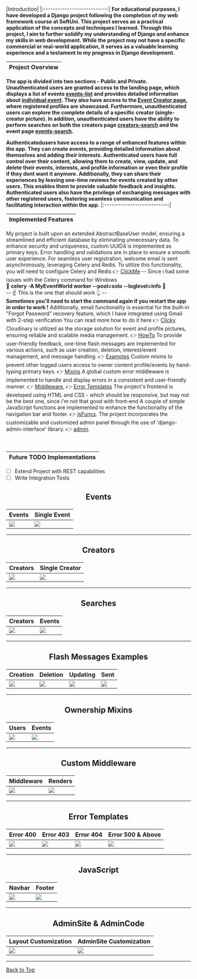 <a name="home"></a>
|Introduction|
|:---------------------------:|
**For educational purposes, I have developed a Django project following the completion of my web framework course at SoftUni. This project serves as a practical application of the concepts and techniques I learned. Through this project, I aim to further solidify my understanding of Django and enhance my skills in web development. While the project may not have a specific commercial or real-world application, it serves as a valuable learning experience and a testament to my progress in Django development.**
</br>

|Project Overview |
|:---------------------------:|
**The app is divided into two sections - Public and Private.</br> Unauthenticated users are granted access to the landing page, which displays a list of events [events-list](#events) and provides detailed information about [individual event](#events). They also have access to the [Event Creator page](#creators), where registered profiles are showcased. Furthermore, unauthenticated users can explore the complete details of a specific creator (single-creator picture). In addition, unauthenticated users have the ability to perform searches on both the creators page [creators-search](#searches) and the event page [events-search](#searches).**


**Authenticatedusers have access to a range of enhanced features within the app. They can create events, providing detailed information about themselves and adding their interests. Authenticated users have full control over their content, allowing them to create, view, update, and delete their events, interests, and profile information or even their profile if they dont want it anymore. Additionally, they can share their experiences by leaving one-time reviews for events created by other users. This enables them to provide valuable feedback and insights. Authenticated users also have the privilege of exchanging messages with other registered users, fostering seamless communication and facilitating interaction within the app.**
|:---------------------------:|
</br>

|Implemented Features|
|:---------------------:|
My project is built upon an extended AbstractBaseUser model, ensuring a streamlined and efficient database by eliminating unnecessary data. To enhance security and uniqueness, custom UUID4 is implemented as primary keys. Error handling and validations are in place to ensure a smooth user experience.
For seamless user registration, welcome email is sent asynchronously, leveraging Celery and Redis. To utilize this functionality, you will need to configure Celery and Redis 👉 [ClickMe](https://docs.celeryq.dev/en/stable/django/first-steps-with-django.html) -- Since i had some issues with the Celery command for Windows </br> 🛑 **celery -A MyEventWorld worker --pool=solo --loglevel=info** 🛑 </br> --  ☝️ This is the one that should work  👆 -- </br> **Sometimes you'll need to start the command again if you restart the app in order to work !**
Additionally, email functionality is essential for the built-in "Forgot Password" recovery feature, which I have integrated using Gmail with 2-step verification
You can read more how to do it here 👉 [Clicky](https://www.abstractapi.com/guides/django-send-email)
Cloudinary is utilized as the storage solution for event and profile pictures, ensuring reliable and scalable media management. 👉 [HowTo](https://www.section.io/engineering-education/uploading-images-to-cloudinary-from-django-application/)
To provide user-friendly feedback, one-time flash messages are implemented for various actions, such as user creation, deletion, interest/event management, and message handling. 👉 [Examples](#examples)
Custom mixins to prevent other logged users access to owner content profile/events by hand-typing primary keys. 👉 [Mixins](#mixin)
A global custom error middleware is implemented to handle and display errors in a consistent and user-friendly manner. 👉 [Middleware](#middleware), 👉 [Error Templates](#errors)
The project's frontend is developed using HTML and CSS - which should be responsive, but may not be the best one, since i'm not that good with front-end
A couple of simple JavaScript functions are implemented to enhance the functionality of the navigation bar and footer. 👉 [jsFuncs](#anchorjs).
The project incorporates the customizable and customized admin panel through the use of 'django-admin-interface' library. 👉 [admin](#admin).

</br>

|Future TODO Implementations|
|:-----------------------:|
- [ ] Extend Project with REST capabilities
- [ ] Write Integration Tests

<a name="events"><p align="center">Events</p></a>
-----------------------
Events | Single Event
----------------------- | -----------------------
![](https://github.com/vasskess/MyEventWorld/assets/96621183/cb0398d8-7aca-41a6-94d5-3305b574ac87) | ![](https://github.com/vasskess/MyEventWorld/assets/96621183/c498d471-dd81-495c-abda-1f0d83647418)
-----------------------

<a name="creators"><p align="center">Creators</p></a>
-----------------------
Creators | Single Creator
----------------------- | -----------------------
![](https://github.com/vasskess/MyEventWorld/assets/96621183/1816cce9-30e9-4ad6-9efc-605e1e9f3a7b) | ![](https://github.com/vasskess/MyEventWorld/assets/96621183/1751e4bf-f4ce-4a64-86ea-70e4e76c7e05)
-----------------------

<a name="searches"><p align="center">Searches</p></a>
-----------------------
Creators | Events
-----------------------  | -----------------------
![](https://github.com/vasskess/MyEventWorld/assets/96621183/11f68dbd-ee9a-4a6f-8c30-932bb69672bc) | ![](https://github.com/vasskess/MyEventWorld/assets/96621183/168a6b5f-d717-40ae-9d68-a7cf96d00b2c)
-----------------------

<a name="examples"><p align="center">Flash Messages Examples</p></a>
-----------------------
Creation | Deletion | Updating | Sent
----------------------- | ----------------------- | ----------------------- | -----------------------
![](https://github.com/vasskess/MyEventWorld/assets/96621183/70d64c6b-e3e0-4abf-97aa-03fb28724c60) | ![](https://github.com/vasskess/MyEventWorld/assets/96621183/611f3266-9125-4614-bc27-969dfa50431b) | ![](https://github.com/vasskess/MyEventWorld/assets/96621183/2479f09e-4b45-44e9-b34a-34fdab86c4dc) | ![](https://github.com/vasskess/MyEventWorld/assets/96621183/029a37aa-feb6-4380-abb3-119f4743ef5e)
-----------------------

<a name="mixin"><p align="center">Ownership Mixins</p></a>
-----------------------
Users | Events
----------------------- | -----------------------
![](https://github.com/vasskess/MyEventWorld/assets/96621183/e4fe76a2-0607-4310-a810-e9b8c827c91b) | ![](https://github.com/vasskess/MyEventWorld/assets/96621183/dc48024a-8ba7-4f64-890d-d5fd972ec005)
-----------------------

<a name="middleware"><p align="center">Custom Middleware</p></a>
-----------------------
Middleware | Renders
----------------------- | -----------------------
![](https://github.com/vasskess/MyEventWorld/assets/96621183/590c65fd-1e13-459d-b149-535ba7b33ca6) | ![](https://github.com/vasskess/MyEventWorld/assets/96621183/73815b9e-c85a-4c79-a9f2-65053127853c)
-----------------------

<a name="errors"><p align="center">Error Templates</p></a>
-----------------------
Error 400 | Error 403 | Error 404 | Error 500 & Above
----------------------- | ----------------------- | ----------------------- | -----------------------
![](https://github.com/vasskess/MyEventWorld/assets/96621183/11967b17-4867-4923-ae10-ba723f636193) | ![](https://github.com/vasskess/MyEventWorld/assets/96621183/0b984a08-7f0a-4073-8864-3618c4c43a7e) | ![](https://github.com/vasskess/MyEventWorld/assets/96621183/b7a18dcc-5778-47c9-ba67-536fbc1f3b54) | ![](https://github.com/vasskess/MyEventWorld/assets/96621183/b24c8524-5e88-4001-a782-b0b6158d8499)
-----------------------
<a name="anchorjs"><p align="center">JavaScript</p></a>
-----------------------
Navbar | Footer
----------------------- | -----------------------
![](https://github.com/vasskess/MyEventWorld/assets/96621183/56ef4dda-13a1-4e0f-9031-eef0398cd167) | ![](https://github.com/vasskess/MyEventWorld/assets/96621183/9f846817-6d98-4d8e-8acd-1bb8c89aaaae)
-----------------------

<a name="admin"><p align="center">AdminSite & AdminCode</p></a>
-----------------------
Layout Customization | AdminSite Customization
----------------------- | -----------------------
![](https://github.com/vasskess/MyEventWorld/assets/96621183/7d677b97-76ee-4ace-8636-de0e68263b0f) | ![](https://github.com/vasskess/MyEventWorld/assets/96621183/ffd1fda3-0d63-41bc-be66-68cea335403b)
-----------------------
<a align="center">[Back to Top](#home)</a>
